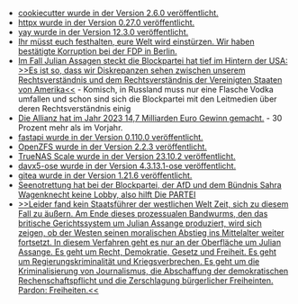 * [cookiecutter wurde in der Version 2.6.0 veröffentlicht.](https://github.com/cookiecutter/cookiecutter/releases/tag/2.6.0)
* [httpx wurde in der Version 0.27.0 veröffentlicht.](https://github.com/encode/httpx/releases/tag/0.27.0)
* [yay wurde in der Version 12.3.0 veröffentlicht.](https://github.com/Jguer/yay/releases/tag/v12.3.0)
* [Ihr müsst euch festhalten, eure Welt wird einstürzen. Wir haben bestätigte Korruption bei der FDP in Berlin.](https://blog.fefe.de/?ts=9b288e77)
* [Im Fall Julian Assagen steckt die Blockpartei hat tief im Hintern der USA: >>Es ist so, dass wir Diskrepanzen sehen zwischen unserem Rechtsverständnis und dem Rechtsverständnis der Vereinigten Staaten von Amerika<<](https://blog.fefe.de/?ts=9b28fbf2) - Komisch, in Russland muss nur eine Flasche Vodka umfallen und schon sind sich die Blockpartei mit den Leitmedien über deren Rechtsverständnis einig
* [Die Allianz hat im Jahr 2023 14,7 Milliarden Euro Gewinn gemacht.](https://blog.fefe.de/?ts=9b267d2f) - 30 Prozent mehr als im Vorjahr.
* [fastapi wurde in der Version 0.110.0 veröffentlicht.](https://github.com/tiangolo/fastapi/releases/tag/0.110.0)
* [OpenZFS wurde in der Version 2.2.3 veröffentlicht.](https://github.com/openzfs/zfs/releases/tag/zfs-2.2.3)
* [TrueNAS Scale wurde in der Version 23.10.2 veröffentlicht.](https://github.com/truenas/documentation/releases/tag/TS23.10.2)
* [davx5-ose wurde in der Version 4.3.13.1-ose veröffentlicht.](https://github.com/bitfireAT/davx5-ose/releases/tag/v4.3.13.1-ose)
* [gitea wurde in der Version 1.21.6 veröffentlicht.](https://github.com/go-gitea/gitea/releases/tag/v1.21.6)
* [Seenotrettung hat bei der Blockpartei, der AfD und dem Bündnis Sahra Wagenknecht keine Lobby, also hilft Die PARTEI](https://www.die-partei.de/2024/02/23/seenotrettung-retten/)
* [>>Leider fand kein Staatsführer der westlichen Welt Zeit, sich zu diesem Fall zu äußern. Am Ende dieses prozessualen Bandwurms, den das britische Gerichtssystem um Julian Assange produziert, wird sich zeigen, ob der Westen seinen moralischen Abstieg ins Mittelalter weiter fortsetzt. In diesem Verfahren geht es nur an der Oberfläche um Julian Assange. Es geht um Recht, Demokratie, Gesetz und Freiheit. Es geht um Regierungskriminalität und Kriegsverbrechen. Es geht um die Kriminalisierung von Journalismus, die Abschaffung der demokratischen Rechenschaftspflicht und die Zerschlagung bürgerlicher Freiheinten. Pardon: Freiheiten.<<](https://martinsonneborn.de/unfree-assange/)
